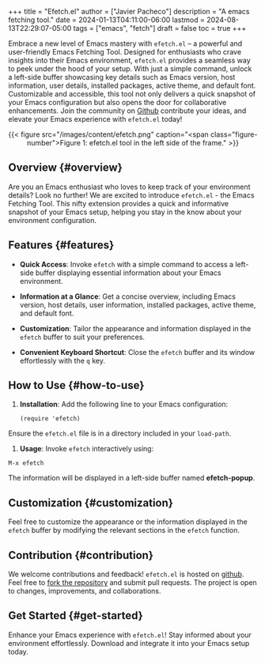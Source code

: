 +++
title = "Efetch.el"
author = ["Javier Pacheco"]
description = "A emacs fetching tool."
date = 2024-01-13T04:11:00-06:00
lastmod = 2024-08-13T22:29:07-05:00
tags = ["emacs", "fetch"]
draft = false
toc = true
+++

<div class="PREVIEW">

Embrace a new level of Emacs mastery with `efetch.el` – a powerful and user-friendly Emacs Fetching Tool. Designed for enthusiasts who crave insights into their Emacs environment, `efetch.el` provides a seamless way to peek under the hood of your setup. With just a simple command, unlock a left-side buffer showcasing key details such as Emacs version, host information, user details, installed packages, active theme, and default font. Customizable and accessible, this tool not only delivers a quick snapshot of your Emacs configuration but also opens the door for collaborative enhancements. Join the community on [Github](https://github.com/jpachecoxyz/efetch.el) contribute your ideas, and elevate your Emacs experience with `efetch.el` today!

</div>

<style>.org-center { margin-left: auto; margin-right: auto; text-align: center; }</style>

<div class="org-center">

{{< figure src="/images/content/efetch.png" caption="<span class=\"figure-number\">Figure 1: </span>efetch.el tool in the left side of the frame." >}}

</div>


## Overview {#overview}

Are you an Emacs enthusiast who loves to keep track of your environment details? Look no further! We are excited to introduce `efetch.el` - the Emacs Fetching Tool. This nifty extension provides a quick and informative snapshot of your Emacs setup, helping you stay in the know about your environment configuration.


## Features {#features}

-   ****Quick Access****: Invoke `efetch` with a simple command to access a left-side buffer displaying essential information about your Emacs environment.

-   ****Information at a Glance****: Get a concise overview, including Emacs version, host details, user information, installed packages, active theme, and default font.

-   ****Customization****: Tailor the appearance and information displayed in the `efetch` buffer to suit your preferences.

-   ****Convenient Keyboard Shortcut****: Close the `efetch` buffer and its window effortlessly with the `q` key.


## How to Use {#how-to-use}

1.  ****Installation****: Add the following line to your Emacs configuration:
    ```emacs-lisp
    (require 'efetch)
    ```

Ensure the `efetch.el` file is in a directory included in your `load-path`.

1.  ****Usage****: Invoke `efetch` interactively using:

<!--listend-->

```text
M-x efetch
```

The information will be displayed in a left-side buffer named **efetch-popup**.


## Customization {#customization}

Feel free to customize the appearance or the information displayed in the `efetch` buffer by modifying the relevant sections in the `efetch` function.


## Contribution {#contribution}

We welcome contributions and feedback! `efetch.el` is hosted on [github](https://github.com/engjpacheco/efetch.el). Feel free to [fork the repository](https://github.com/engjpacheco/efetch.el/fork) and submit pull requests.
The project is open to changes, improvements, and collaborations.


## Get Started {#get-started}

Enhance your Emacs experience with `efetch.el`! Stay informed about your environment effortlessly. Download and integrate it into your Emacs setup today.
